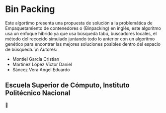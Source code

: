 # Bin Packing
Este algortimo presenta una propuesta de solución a la problemática de Empaquetamiento de contenedores o (Binpacking) en inglés, este algoritmo usa un enfoque híbrido ya que usa búsqueda tabú, buscadores locales, el método del recocido simulado juntando todo lo anterior con un algoritmo genético para encontrar las mejores soluciones posibles dentro del espacio de búsqueda.
\n
Autores:
- Montiel García Cristian
- Martínez López Víctor Daniel
- Sáncez Vera Angel Eduardo

## Escuela Superior de Cómputo, Instituto Politécnico Nacional
:tada:
